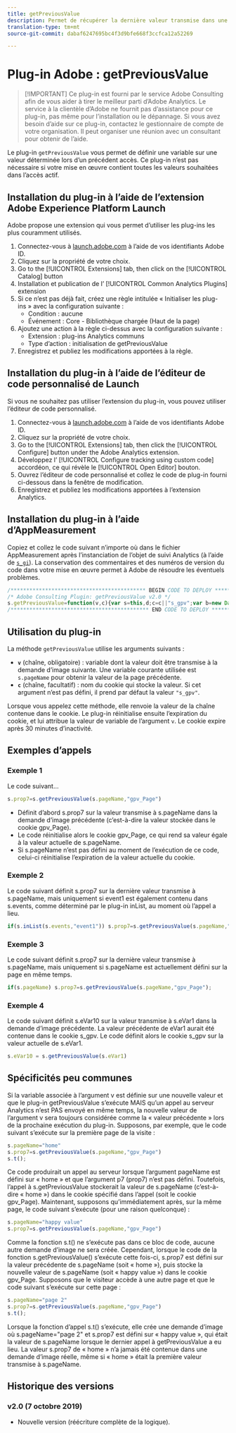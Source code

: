 ```yaml
---
title: getPreviousValue
description: Permet de récupérer la dernière valeur transmise dans une variable.
translation-type: tm+mt
source-git-commit: dabaf6247695bc4f3d9bfe668f3ccfca12a52269

---
```



# Plug-in Adobe : getPreviousValue

>[!IMPORTANT] Ce plug-in est fourni par le service Adobe Consulting afin de vous aider à tirer le meilleur parti d’Adobe Analytics. Le service à la clientèle d’Adobe ne fournit pas d’assistance pour ce plug-in, pas même pour l’installation ou le dépannage. Si vous avez besoin d’aide sur ce plug-in, contactez le gestionnaire de compte de votre organisation. Il peut organiser une réunion avec un consultant pour obtenir de l’aide.

Le plug-in `getPreviousValue` vous permet de définir une variable sur une valeur déterminée lors d’un précédent accès. Ce plug-in n’est pas nécessaire si votre mise en œuvre contient toutes les valeurs souhaitées dans l’accès actif.

## Installation du plug-in à l’aide de l’extension Adobe Experience Platform Launch

Adobe propose une extension qui vous permet d’utiliser les plug-ins les plus couramment utilisés.

1. Connectez-vous à [launch.adobe.com](https://launch.adobe.com) à l’aide de vos identifiants Adobe ID.
1. Cliquez sur la propriété de votre choix.
1. Go to the [!UICONTROL Extensions] tab, then click on the [!UICONTROL Catalog] button
1. Installation et publication de l’ [!UICONTROL Common Analytics Plugins] extension
1. Si ce n’est pas déjà fait, créez une règle intitulée « Initialiser les plug-ins » avec la configuration suivante :
   * Condition : aucune
   * Événement : Core - Bibliothèque chargée (Haut de la page)
1. Ajoutez une action à la règle ci-dessus avec la configuration suivante :
   * Extension : plug-ins Analytics communs
   * Type d’action : initialisation de getPreviousValue
1. Enregistrez et publiez les modifications apportées à la règle.

## Installation du plug-in à l’aide de l’éditeur de code personnalisé de Launch

Si vous ne souhaitez pas utiliser l’extension du plug-in, vous pouvez utiliser l’éditeur de code personnalisé.

1. Connectez-vous à [launch.adobe.com](https://launch.adobe.com) à l’aide de vos identifiants Adobe ID.
1. Cliquez sur la propriété de votre choix.
1. Go to the [!UICONTROL Extensions] tab, then click the [!UICONTROL Configure] button under the Adobe Analytics extension.
1. Développez l’ [!UICONTROL Configure tracking using custom code] accordéon, ce qui révèle le [!UICONTROL Open Editor] bouton.
1. Ouvrez l’éditeur de code personnalisé et collez le code de plug-in fourni ci-dessous dans la fenêtre de modification.
1. Enregistrez et publiez les modifications apportées à l’extension Analytics.

## Installation du plug-in à l’aide d’AppMeasurement

Copiez et collez le code suivant n’importe où dans le fichier AppMeasurement après l’instanciation de l’objet de suivi Analytics (à l’aide de [`s_gi`](../functions/s-gi.md)). La conservation des commentaires et des numéros de version du code dans votre mise en œuvre permet à Adobe de résoudre les éventuels problèmes.

```js
/******************************************* BEGIN CODE TO DEPLOY *******************************************/
/* Adobe Consulting Plugin: getPreviousValue v2.0 */
s.getPreviousValue=function(v,c){var s=this,d;c=c||"s_gpv";var b=new Date;b.setTime(b.getTime()+18E5);s.c_r(c)&&(d=s.c_r(c)); v?s.c_w(c,v,b):s.c_w(c,d,b);return d};
/******************************************** END CODE TO DEPLOY ********************************************/
```

## Utilisation du plug-in

La méthode `getPreviousValue` utilise les arguments suivants :

* **`v`** (chaîne, obligatoire) : variable dont la valeur doit être transmise à la demande d’image suivante. Une variable courante utilisée est `s.pageName` pour obtenir la valeur de la page précédente.
* **`c`** (chaîne, facultatif) : nom du cookie qui stocke la valeur.  Si cet argument n’est pas défini, il prend par défaut la valeur `"s_gpv"`.

Lorsque vous appelez cette méthode, elle renvoie la valeur de la chaîne contenue dans le cookie. Le plug-in réinitialise ensuite l’expiration du cookie, et lui attribue la valeur de variable de l’argument `v`. Le cookie expire après 30 minutes d’inactivité.

## Exemples d’appels

### Exemple 1

Le code suivant…

```js
s.prop7=s.getPreviousValue(s.pageName,"gpv_Page")
```

* Définit d’abord s.prop7 sur la valeur transmise à s.pageName dans la demande d’image précédente (c’est-à-dire la valeur stockée dans le cookie gpv_Page).
* Le code réinitialise alors le cookie gpv_Page, ce qui rend sa valeur égale à la valeur actuelle de s.pageName.
* Si s.pageName n’est pas défini au moment de l’exécution de ce code, celui-ci réinitialise l’expiration de la valeur actuelle du cookie.

### Exemple 2

Le code suivant définit s.prop7 sur la dernière valeur transmise à s.pageName, mais uniquement si event1 est également contenu dans s.events, comme déterminé par le plug-in inList, au moment où l’appel a lieu.

```js
if(s.inList(s.events,"event1")) s.prop7=s.getPreviousValue(s.pageName,"gpv_Page");
```

### Exemple 3

Le code suivant définit s.prop7 sur la dernière valeur transmise à s.pageName, mais uniquement si s.pageName est actuellement défini sur la page en même temps.

```js
if(s.pageName) s.prop7=s.getPreviousValue(s.pageName,"gpv_Page");
```

### Exemple 4

Le code suivant définit s.eVar10 sur la valeur transmise à s.eVar1 dans la demande d’image précédente.   La valeur précédente de eVar1 aurait été contenue dans le cookie s_gpv.  Le code définit alors le cookie s_gpv sur la valeur actuelle de s.eVar1.

```js
s.eVar10 = s.getPreviousValue(s.eVar1)
```

## Spécificités peu communes

Si la variable associée à l’argument v est définie sur une nouvelle valeur et que le plug-in getPreviousValue s’exécute MAIS qu’un appel au serveur Analytics n’est PAS envoyé en même temps, la nouvelle valeur de l’argument v sera toujours considérée comme la « valeur précédente » lors de la prochaine exécution du plug-in.
Supposons, par exemple, que le code suivant s’exécute sur la première page de la visite :

```js
s.pageName="home"
s.prop7=s.getPreviousValue(s.pageName,"gpv_Page")
s.t();
```

Ce code produirait un appel au serveur lorsque l’argument pageName est défini sur « home » et que l’argument p7 (prop7) n’est pas défini.  Toutefois, l’appel à s.getPreviousValue stockerait la valeur de s.pageName (c’est-à-dire « home ») dans le cookie spécifié dans l’appel (soit le cookie gpv_Page).
Maintenant, supposons qu’immédiatement après, sur la même page, le code suivant s’exécute (pour une raison quelconque) :

```js
s.pageName="happy value"
s.prop7=s.getPreviousValue(s.pageName,"gpv_Page")
```

Comme la fonction s.t() ne s’exécute pas dans ce bloc de code, aucune autre demande d’image ne sera créée.  Cependant, lorsque le code de la fonction s.getPreviousValue() s’exécute cette fois-ci, s.prop7 est défini sur la valeur précédente de s.pageName (soit « home »), puis stocke la nouvelle valeur de s.pageName (soit « happy value ») dans le cookie gpv_Page.
Supposons que le visiteur accède à une autre page et que le code suivant s’exécute sur cette page :

```js
s.pageName="page 2"
s.prop7=s.getPreviousValue(s.pageName,"gpv_Page")
s.t();
```

Lorsque la fonction d’appel s.t() s’exécute, elle crée une demande d’image où s.pageName=&quot;page 2&quot; et s.prop7 est défini sur « happy value », qui était la valeur de s.pageName lorsque le dernier appel à getPreviousValue a eu lieu.   La valeur s.prop7 de « home » n’a jamais été contenue dans une demande d’image réelle, même si « home » était la première valeur transmise à s.pageName.

## Historique des versions

### v2.0 (7 octobre 2019)

* Nouvelle version (réécriture complète de la logique).
